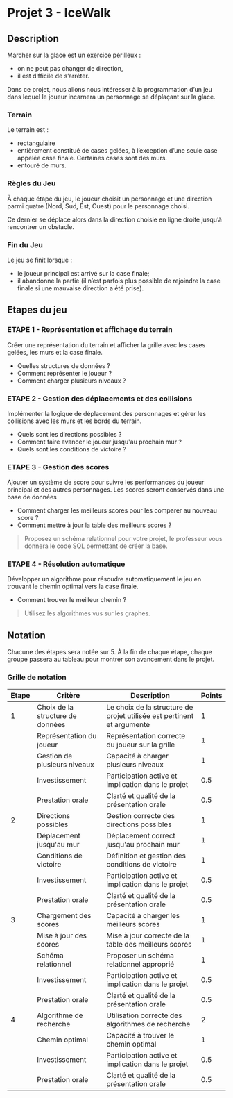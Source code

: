 # Projet 3 - IceWalk

## Description

Marcher sur la glace est un exercice périlleux :
- on ne peut pas changer de direction,
- il est difficile de s’arrêter.

Dans ce projet, nous allons nous intéresser à la programmation d’un jeu dans lequel le joueur incarnera un personnage se déplaçant sur la glace.

### Terrain

Le terrain est :
- rectangulaire
- entièrement constitué de cases gelées, à l’exception d’une seule case appelée case finale. Certaines cases sont des murs.
- entouré de murs.

### Règles du Jeu

À chaque étape du jeu, le joueur choisit un personnage et une direction parmi quatre (Nord, Sud, Est, Ouest) pour le personnage choisi.

Ce dernier se déplace alors dans la direction choisie en ligne droite jusqu’à rencontrer un obstacle.

### Fin du Jeu

Le jeu se finit lorsque :
- le joueur principal est arrivé sur la case finale;
- il abandonne la partie (il n’est parfois plus possible de rejoindre la case finale si une mauvaise direction a été prise).

## Etapes du jeu

### ETAPE 1 - Représentation et affichage du terrain
Créer une représentation du terrain et afficher la grille avec les cases gelées, les murs et la case finale.

- Quelles structures de données ?
- Comment représenter le joueur ?
- Comment charger plusieurs niveaux ?

### ETAPE 2 - Gestion des déplacements et des collisions
Implémenter la logique de déplacement des personnages et gérer les collisions avec les murs et les bords du terrain.

- Quels sont les directions possibles ?
- Comment faire avancer le joueur jusqu'au prochain mur ?
- Quels sont les conditions de victoire ?

### ETAPE 3 - Gestion des scores
Ajouter un système de score pour suivre les performances du joueur principal et des autres personnages. Les scores seront conservés dans une base de données

- Comment charger les meilleurs scores pour les comparer au nouveau score ?
- Comment mettre à jour la table des meilleurs scores ?

> Proposez un schéma relationnel pour votre projet, le professeur vous donnera le code SQL permettant de créer la base.

### ETAPE 4 - Résolution automatique
Développer un algorithme pour résoudre automatiquement le jeu en trouvant le chemin optimal vers la case finale.

- Comment trouver le meilleur chemin ?
  
> Utilisez les algorithmes vus sur les graphes.

## Notation

Chacune des étapes sera notée sur 5. À la fin de chaque étape, chaque groupe passera au tableau pour montrer son avancement dans le projet.

### Grille de notation

| Etape | Critère                        | Description                                                                  | Points |
|-------|--------------------------------|------------------------------------------------------------------------------|--------|
| 1     | Choix de la structure de données | Le choix de la structure de projet utilisée est pertinent et argumenté     | 1      |
|       | Représentation du joueur        | Représentation correcte du joueur sur la grille                             | 1      |
|       | Gestion de plusieurs niveaux    | Capacité à charger plusieurs niveaux                                        | 1      |
|       | Investissement                  | Participation active et implication dans le projet                          | 0.5    |
|       | Prestation orale                | Clarté et qualité de la présentation orale                                  | 0.5    |
| 2     | Directions possibles            | Gestion correcte des directions possibles                                   | 1      |
|       | Déplacement jusqu'au mur        | Déplacement correct jusqu'au prochain mur                                   | 1      |
|       | Conditions de victoire          | Définition et gestion des conditions de victoire                            | 1      |
|       | Investissement                  | Participation active et implication dans le projet                          | 0.5    |
|       | Prestation orale                | Clarté et qualité de la présentation orale                                  | 0.5    |
| 3     | Chargement des scores           | Capacité à charger les meilleurs scores                                     | 1      |
|       | Mise à jour des scores          | Mise à jour correcte de la table des meilleurs scores                       | 1      |
|       | Schéma relationnel              | Proposer un schéma relationnel approprié                                    | 1      |
|       | Investissement                  | Participation active et implication dans le projet                          | 0.5    |
|       | Prestation orale                | Clarté et qualité de la présentation orale                                  | 0.5    |
| 4     | Algorithme de recherche         | Utilisation correcte des algorithmes de recherche                           | 2      |
|       | Chemin optimal                  | Capacité à trouver le chemin optimal                                        | 1      |
|       | Investissement                  | Participation active et implication dans le projet                          | 0.5    |
|       | Prestation orale                | Clarté et qualité de la présentation orale                                  | 0.5    |


